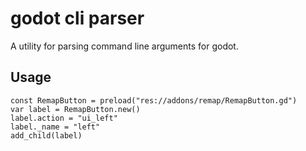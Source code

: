 # godot cli parser

A utility for parsing command line arguments for godot.

## Usage

```gdscript
const RemapButton = preload("res://addons/remap/RemapButton.gd")
var label = RemapButton.new()
label.action = "ui_left"
label._name = "left"
add_child(label)
```
